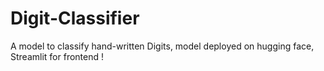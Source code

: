# Digit-Classifier
A model to classify hand-written Digits, model deployed on hugging face, Streamlit for frontend ! 
